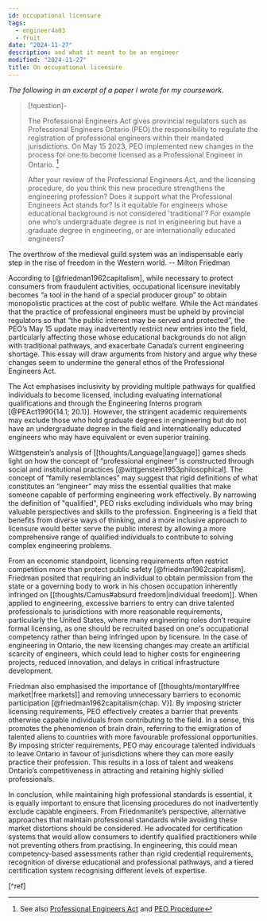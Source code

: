 ```yaml
---
id: occupational licensure
tags:
  - engineer4a03
  - fruit
date: "2024-11-27"
description: and what it meant to be an engineer
modified: "2024-11-27"
title: On occupational licensure
---
```


_The following in an excerpt of a paper I wrote for my coursework._

> [!question]-
>
> The Professional Engineers Act gives provincial regulators such as Professional Engineers Ontario (PEO) the responsibility to
> regulate the registration of professional engineers within their mandated jurisdictions. On May 15 2023, PEO implemented
> new changes in the process for one to become licensed as a Professional Engineer in Ontario. [^links]
>
> After your review of the Professional Engineers Act, and the licensing procedure, do you think this new procedure
> strengthens the engineering profession? Does it support what the Professional Engineers Act stands
> for? Is it equitable for engineers whose educational background is not considered 'traditional'?
> For example one who’s undergraduate degree is not in engineering but have a graduate degree in engineering,
> or are internationally educated engineers?

[^links]: See also [Professional Engineers Act](https://www.ontario.ca/laws/statute/90p28) and [PEO Procedure](https://www.peo.on.ca/apply/licensing-changes#:~:text=applicants%20%E2%80%93%20PEO%20has%20launched%20an,Limited%20Licence%20in%20the%20future)

<p class="quotes">
  The overthrow of the medieval guild system was an indispensable early step in the rise of freedom in the Western world. -- Milton Friedman
</p>

According to [@friedman1962capitalism], while necessary to protect consumers from fraudulent activities, occupational licensure inevitably becomes “a tool in the hand of a special producer group” to obtain monopolistic practices at the cost of public welfare. While the Act mandates that the practice of professional engineers must be upheld by provincial regulators so that “the public interest may be served and protected”, the PEO’s May 15 update may inadvertently restrict new entries into the field, particularly affecting those whose educational backgrounds do not align with traditional pathways, and exacerbate Canada’s current engineering shortage. This essay will draw arguments from history and argue why these changes seem to undermine the general ethos of the Professional Engineers Act.

The Act emphasises inclusivity by providing multiple pathways for qualified individuals to become licensed, including evaluating international qualifications and through the Engineering Interns program [@PEAct1990{14.1; 20.1}].
However, the stringent academic requirements may exclude those who hold graduate degrees in engineering but do not have an undergraduate degree in the field and internationally educated engineers who may have equivalent or even superior training.

Wittgenstein’s analysis of [[thoughts/Language|language]] games sheds light on how the concept of “professional engineer” is constructed through social and institutional practices [@wittgenstein1953philosophical].
The concept of “family resemblances” may suggest that rigid definitions of what constitutes an “engineer” may miss the essential qualities that make someone capable of performing engineering work effectively.
By narrowing the definition of "qualified", PEO risks excluding individuals who may bring valuable perspectives and skills to the profession. Engineering is a field that benefits from diverse ways of thinking, and a more inclusive approach to licensure would better serve the public interest by allowing a more comprehensive range of qualified individuals to contribute to solving complex engineering problems.

From an economic standpoint, licensing requirements often restrict competition more than protect public safety [@friedman1962capitalism].
Friedman posited that requiring an individual to obtain permission from the state or a governing body to work in his chosen occupation inherently infringed on [[thoughts/Camus#absurd freedom|individual freedom]]. When applied to engineering, excessive barriers to entry can drive talented professionals to jurisdictions with more reasonable requirements, particularly the United States, where many engineering roles don’t require formal licensing, as one should be recruited based on one's occupational competency rather than being infringed upon by licensure. In the case of engineering in Ontario, the new licensing changes may create an artificial scarcity of engineers, which could lead to higher costs for engineering projects, reduced innovation, and delays in critical infrastructure development.

Friedman also emphasised the importance of [[thoughts/montary#free market|free markets]] and removing unnecessary barriers to economic participation [@friedman1962capitalism{chap. V}]. By imposing stricter licensing requirements, PEO effectively creates a barrier that prevents otherwise capable individuals from contributing to the field. In a sense, this promotes the phenomenon of brain drain, referring to the emigration of talented aliens to countries with more favourable professional opportunities. By imposing stricter requirements,
PEO may encourage talented individuals to leave Ontario in favour of jurisdictions where they can more easily practice their profession. This results in a loss of talent and weakens Ontario’s competitiveness in attracting and retaining highly skilled professionals.

In conclusion, while maintaining high professional standards is essential, it is equally important to ensure that licensing procedures do not inadvertently exclude capable engineers. From Friednmanite’s perspective, alternative approaches that maintain professional standards while avoiding these market distortions should be considered. He advocated for certification systems that would allow consumers to identify qualified practitioners while not preventing others from practising. In engineering, this could mean competency-based assessments rather than rigid credential requirements, recognition of diverse educational and professional pathways, and a tiered certification system recognising different levels of expertise.

[^ref]
